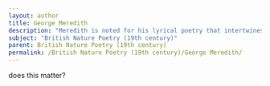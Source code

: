 ```yaml
---
layout: author
title: George Meredith
description: "Meredith is noted for his lyrical poetry that intertwines themes of nature and human passions. His collection 'Modern Love' contains vivid imagery and reflections on the natural world."
subject: "British Nature Poetry (19th century)"
parent: British Nature Poetry (19th century)
permalink: /British Nature Poetry (19th century)/George Meredith/
---
```


does this matter?
